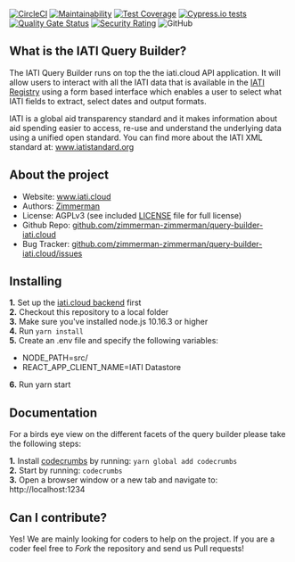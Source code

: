 [![CircleCI](https://circleci.com/gh/zimmerman-team/iati.cloud.frontend.svg?style=svg&circle-token=ca8607f192132f118771215bbcc8f569b85da47e)](https://circleci.com/gh/zimmerman-zimmerman/iati.cloud.frontend)
[![Maintainability](https://api.codeclimate.com/v1/badges/846a56c0951d6328d08c/maintainability)](https://codeclimate.com/repos/5ced30f7e6231b6fad00257c/maintainability)
[![Test Coverage](https://api.codeclimate.com/v1/badges/846a56c0951d6328d08c/test_coverage)](https://codeclimate.com/repos/5ced30f7e6231b6fad00257c/test_coverage)
[![Cypress.io tests](https://img.shields.io/badge/cypress.io-tests-green.svg?style=flat-square)](https://cypress.io)
[![Quality Gate Status](https://sonarcloud.io/api/project_badges/measure?project=zimmerman-zimmerman_iati.cloud.frontend&metric=alert_status)](https://sonarcloud.io/dashboard?id=zimmerman-zimmerman_iati.cloud.frontend)
[![Security Rating](https://sonarcloud.io/api/project_badges/measure?project=zimmerman-zimmerman_iati.cloud.frontend&metric=security_rating)](https://sonarcloud.io/dashboard?id=zimmerman-zimmerman_iati.cloud.frontend)
![GitHub](https://img.shields.io/github/license/zimmerman-team/iati.cloud.frontend)

## What is the IATI Query Builder?


The IATI Query Builder runs on top the the iati.cloud API application. It will allow users to interact with all the IATI data that is available in the [IATI Registry](http://www.iatiregistry.org/publisher) using a form based interface which enables a user to select what IATI fields to extract, select dates and output formats.

IATI is a global aid transparency standard and it makes information about aid spending easier to access, re-use and understand the underlying data using a unified open standard. You can find more about the IATI XML standard at: <a href="http://www.iatistandard.org" target="_blank">www.iatistandard.org</a>

## About the project
* Website:         <a href="https://www.iati.cloud" target="_blank">www.iati.cloud</a>
* Authors:          <a href="https://www.zimmerman.team/" target="_blank">Zimmerman</a>
* License:          AGPLv3 (see included <a href="https://github.com/zimmerman-zimmerman/query-builder-iati.cloud/blob/develop/LICENSE.MD" target="_blank">LICENSE</a> file for full license)
* Github Repo:      <a href="https://github.com/zimmerman-zimmerman/query-builder-iati.cloud/" target="_blank">github.com/zimmerman-zimmerman/query-builder-iati.cloud</a>
* Bug Tracker:      <a href="https://github.com/zimmerman-zimmerman/query-builder-iati.cloud/issues" target="_blank">github.com/zimmerman-zimmerman/query-builder-iati.cloud/issues</a>

## Installing

<b>1.</b> Set up the <a href="https://github.com/zimmerman-zimmerman/iati.cloud" target="_blank">iati.cloud backend</a> first<br/>
<b>2.</b> Checkout this repository to a local folder<br/>
<b>3.</b> Make sure you've installed node.js 10.16.3 or higher<br/>
<b>4.</b> Run ```yarn install``` <br/>
<b>5.</b> Create an .env file and specify the following variables:
- NODE_PATH=src/
- REACT_APP_CLIENT_NAME=IATI Datastore


<b>6.</b> Run yarn start 

## Documentation
For a birds eye view on the different facets of the query builder please take the following steps:

<b>1.</b> Install <a href="https://github.com/Bogdan-Lyashenko/codecrumbs">codecrumbs</a> by running: ```yarn global add codecrumbs```<br/>
<b>2.</b> Start by running: ```codecrumbs```<br/>
<b>3.</b> Open a browser window or a new tab and navigate to: http://localhost:1234<br/>



## Can I contribute?

Yes! We are mainly looking for coders to help on the project. If you are a coder feel free to *Fork* the repository and send us Pull requests!
